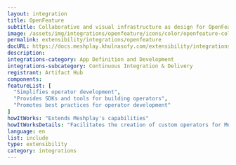 ```yaml
---
layout: integration
title: OpenFeature
subtitle: Collaborative and visual infrastructure as design for OpenFeature
image: /assets/img/integrations/openfeature/icons/color/openfeature-color.svg
permalink: extensibility/integrations/openfeature
docURL: https://docs.meshplay.khulnasofy.com/extensibility/integrations/openfeature
description: 
integrations-category: App Definition and Development
integrations-subcategory: Continuous Integration & Delivery
registrant: Artifact Hub
components: 
featureList: [
  "Simplifies operator development",
  "Provides SDKs and tools for building operators",
  "Promotes best practices for operator development"
]
howItWorks: "Extends Meshplay's capabilities"
howItWorksDetails: "Facilitates the creation of custom operators for Meshplay"
language: en
list: include
type: extensibility
category: integrations
---
```

